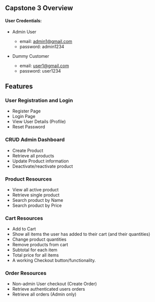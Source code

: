 ## Capstone 3 Overview

#### User Credentials:

- Admin User
  - email: admin1@gmail.com
  - password: admin1234

- Dummy Customer
  - email: user1@gmail.com
  - password: user1234

## Features

### User Registration and Login
- Register Page 
- Login Page
- View User Details (Profile)
- Reset Password

### CRUD Admin Dashboard
- Create Product
- Retrieve all products
- Update Product information
- Deactivate/reactivate product

### Product Resources
- View all active product
- Retrieve single product
- Search product by Name
- Search product by Price

### Cart Resources
- Add to Cart
- Show all items the user has added to their cart (and their quantities)
- Change product quantities
- Remove products from cart
- Subtotal for each item
- Total price for all items
- A working Checkout button/functionality.

### Order Resources
- Non-admin User checkout (Create Order)
- Retrieve authenticated users orders
- Retrieve all orders (Admin only)